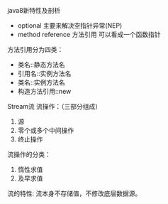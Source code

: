 java8新特性及剖析
* optional 主要来解决空指针异常(NEP)
* method reference 方法引用 可以看成一个函数指针

方法引用分为四类：
* 类名::静态方法名
* 引用名::实例方法名
* 类名::实例方法名
* 构造方法引用::new 

Stream流
流操作：（三部分组成）
1. 源
2. 零个或多个中间操作
3. 终止操作

流操作的分类：
1. 惰性求值
2. 及早求值

流的特性:
流本身不存储值，不修改底层数据源。
